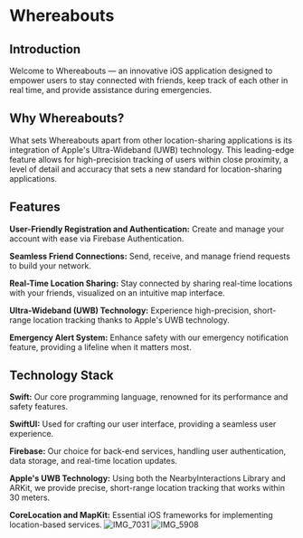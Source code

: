 # Whereabouts
## Introduction
Welcome to Whereabouts — an innovative iOS application designed to empower users to stay connected with friends, keep track of each other in real time, and provide assistance during emergencies.

## Why Whereabouts?
What sets Whereabouts apart from other location-sharing applications is its integration of Apple's Ultra-Wideband (UWB) technology. This leading-edge feature allows for high-precision tracking of users within close proximity, a level of detail and accuracy that sets a new standard for location-sharing applications.

## Features
**User-Friendly Registration and Authentication:** Create and manage your account with ease via Firebase Authentication.

**Seamless Friend Connections:** Send, receive, and manage friend requests to build your network.

**Real-Time Location Sharing:** Stay connected by sharing real-time locations with your friends, visualized on an intuitive map interface.

**Ultra-Wideband (UWB) Technology:** Experience high-precision, short-range location tracking thanks to Apple's UWB technology.

**Emergency Alert System:** Enhance safety with our emergency notification feature, providing a lifeline when it matters most.

## Technology Stack
**Swift:** Our core programming language, renowned for its performance and safety features.

**SwiftUI:** Used for crafting our user interface, providing a seamless user experience.

**Firebase:** Our choice for back-end services, handling user authentication, data storage, and real-time location updates.

**Apple's UWB Technology:** Using both the NearbyInteractions Library and ARKit, we provide precise, short-range location tracking that works within 30 meters.

**CoreLocation and MapKit:** Essential iOS frameworks for implementing location-based services.
![IMG_7031](https://github.com/RitxmSaha/Whereabouts/assets/37753762/d375d35d-fed6-4a52-a356-375b5e9c1dd0)
![IMG_5908](https://github.com/RitxmSaha/Whereabouts/assets/37753762/f3b25b4c-6f2b-4fb8-bd40-7886bcb75c92)
